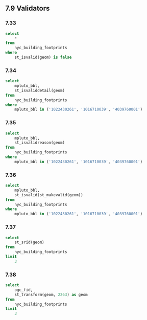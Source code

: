 ## 7.9 Validators

### 7.33

```sql
select
    *
from
    nyc_building_footprints
where
    st_isvalid(geom) is false
```

### 7.34

```sql
select
    mpluto_bbl,
    st_isvaliddetail(geom)
from
    nyc_building_footprints
where
    mpluto_bbl in ('1022430261', '1016710039', '4039760001')
```

### 7.35

```sql
select
    mpluto_bbl,
    st_isvalidreason(geom)
from
    nyc_building_footprints
where
    mpluto_bbl in ('1022430261', '1016710039', '4039760001')
```

### 7.36

```sql
select
    mpluto_bbl,
    st_isvalid(st_makevalid(geom))
from
    nyc_building_footprints
where
    mpluto_bbl in ('1022430261', '1016710039', '4039760001')
```

### 7.37

```sql
select
    st_srid(geom)
from
    nyc_building_footprints
limit
    3
```

### 7.38

```sql
select
    ogc_fid,
    st_transform(geom, 2263) as geom
from
    nyc_building_footprints
limit
    3
```